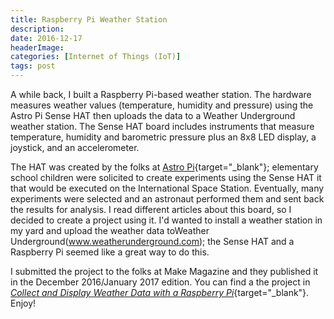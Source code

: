 ```yaml
---
title: Raspberry Pi Weather Station
description: 
date: 2016-12-17
headerImage: 
categories: [Internet of Things (IoT)]
tags: post
---
```


A while back, I built a Raspberry Pi-based weather station. The hardware measures weather values (temperature, humidity and pressure) using the Astro Pi Sense HAT then uploads the data to a Weather Underground weather station. The Sense HAT board includes instruments that measure temperature, humidity and barometric pressure plus an 8x8 LED display, a joystick, and an accelerometer.

The HAT was created by the folks at [Astro Pi](https://astro-pi.org/){target="_blank"}; elementary school children were solicited to create experiments using the Sense HAT it that would be executed on the International Space Station. Eventually, many experiments were selected and an astronaut performed them and sent back the results for analysis. I read different articles about this board, so I decided to create a project using it. I'd wanted to install a weather station in my yard and upload the weather data toWeather Underground(www.weatherunderground.com); the Sense HAT and a Raspberry Pi seemed like a great way to do this.

I submitted the project to the folks at Make Magazine and they published it in the December 2016/January 2017 edition. You can find a the project in [*Collect and Display Weather Data with a Raspberry Pi*](https://makezine.com/projects/raspberry-pi-weather-station-mount){target="_blank"}. Enjoy!